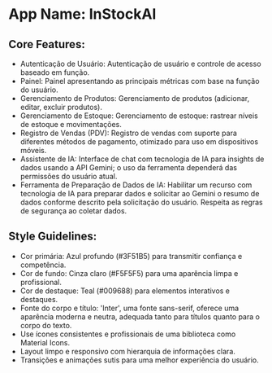 # **App Name**: InStockAI

## Core Features:

- Autenticação de Usuário: Autenticação de usuário e controle de acesso baseado em função.
- Painel: Painel apresentando as principais métricas com base na função do usuário.
- Gerenciamento de Produtos: Gerenciamento de produtos (adicionar, editar, excluir produtos).
- Gerenciamento de Estoque: Gerenciamento de estoque: rastrear níveis de estoque e movimentações.
- Registro de Vendas (PDV): Registro de vendas com suporte para diferentes métodos de pagamento, otimizado para uso em dispositivos móveis.
- Assistente de IA: Interface de chat com tecnologia de IA para insights de dados usando a API Gemini; o uso da ferramenta dependerá das permissões do usuário atual.
- Ferramenta de Preparação de Dados de IA: Habilitar um recurso com tecnologia de IA para preparar dados e solicitar ao Gemini o resumo de dados conforme descrito pela solicitação do usuário. Respeita as regras de segurança ao coletar dados.

## Style Guidelines:

- Cor primária: Azul profundo (#3F51B5) para transmitir confiança e competência.
- Cor de fundo: Cinza claro (#F5F5F5) para uma aparência limpa e profissional.
- Cor de destaque: Teal (#009688) para elementos interativos e destaques.
- Fonte do corpo e título: 'Inter', uma fonte sans-serif, oferece uma aparência moderna e neutra, adequada tanto para títulos quanto para o corpo do texto.
- Use ícones consistentes e profissionais de uma biblioteca como Material Icons.
- Layout limpo e responsivo com hierarquia de informações clara.
- Transições e animações sutis para uma melhor experiência do usuário.